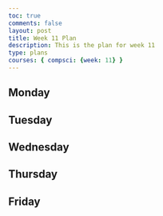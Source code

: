 ```yaml
---
toc: true
comments: false
layout: post
title: Week 11 Plan
description: This is the plan for week 11
type: plans
courses: { compsci: {week: 11} }
---
```


## Monday

## Tuesday

## Wednesday

## Thursday

## Friday
